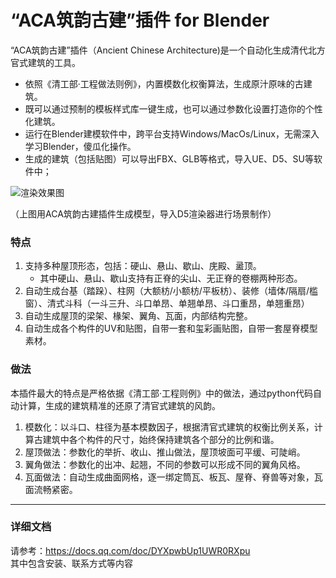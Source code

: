 # “ACA筑韵古建”插件 for Blender

“ACA筑韵古建”插件（Ancient Chinese Architecture)是一个自动化生成清代北方官式建筑的工具。
- 依照《清工部·工程做法则例》，内置模数化权衡算法，生成原汁原味的古建筑。
- 既可以通过预制的模板样式库一键生成，也可以通过参数化设置打造你的个性化建筑。
- 运行在Blender建模软件中，跨平台支持Windows/MacOs/Linux，无需深入学习Blender，傻瓜化操作。
- 生成的建筑（包括贴图）可以导出FBX、GLB等格式，导入UE、D5、SU等软件中；

<img src="https://github.com/user-attachments/assets/375e96a9-02ae-425b-a984-de7202e7cc1a" alt="渲染效果图"/>

（上图用ACA筑韵古建插件生成模型，导入D5渲染器进行场景制作）

### 特点
1. 支持多种屋顶形态，包括：硬山、悬山、歇山、庑殿、盝顶。
    - 其中硬山、悬山、歇山支持有正脊的尖山、无正脊的卷棚两种形态。
2. 自动生成台基（踏跺）、柱网（大额枋/小额枋/平板枋）、装修（墙体/隔扇/槛窗）、清式斗科（一斗三升、斗口单昂、单翘单昂、斗口重昂，单翘重昂）
3. 自动生成屋顶的梁架、椽架、翼角、瓦面，内部结构完整。
4. 自动生成各个构件的UV和贴图，自带一套和玺彩画贴图，自带一套屋脊模型素材。

### 做法
本插件最大的特点是严格依据《清工部·工程则例》中的做法，通过python代码自动计算，生成的建筑精准的还原了清官式建筑的风韵。
1. 模数化：以斗口、柱径为基本模数因子，根据清官式建筑的权衡比例关系，计算古建筑中各个构件的尺寸，始终保持建筑各个部分的比例和谐。
2. 屋顶做法：参数化的举折、收山、推山做法，屋顶坡面可平缓、可陡峭。
3. 翼角做法：参数化的出冲、起翘，不同的参数可以形成不同的翼角风格。
4. 瓦面做法：自动生成曲面网格，逐一绑定筒瓦、板瓦、屋脊、脊兽等对象，瓦面流畅紧密。

---
### 详细文档
请参考：https://docs.qq.com/doc/DYXpwbUp1UWR0RXpu <br>
其中包含安装、联系方式等内容
